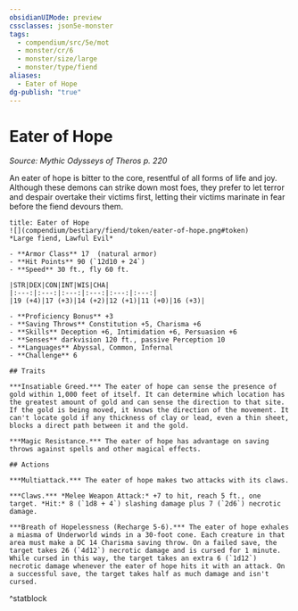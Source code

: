 ```yaml
---
obsidianUIMode: preview
cssclasses: json5e-monster
tags:
  - compendium/src/5e/mot
  - monster/cr/6
  - monster/size/large
  - monster/type/fiend
aliases:
  - Eater of Hope
dg-publish: "true"
---
```

# Eater of Hope
*Source: Mythic Odysseys of Theros p. 220*  

An eater of hope is bitter to the core, resentful of all forms of life and joy. Although these demons can strike down most foes, they prefer to let terror and despair overtake their victims first, letting their victims marinate in fear before the fiend devours them.

```ad-statblock
title: Eater of Hope
![](compendium/bestiary/fiend/token/eater-of-hope.png#token)
*Large fiend, Lawful Evil*

- **Armor Class** 17  (natural armor)
- **Hit Points** 90 (`12d10 + 24`)
- **Speed** 30 ft., fly 60 ft.

|STR|DEX|CON|INT|WIS|CHA|
|:---:|:---:|:---:|:---:|:---:|:---:|
|19 (+4)|17 (+3)|14 (+2)|12 (+1)|11 (+0)|16 (+3)|

- **Proficiency Bonus** +3
- **Saving Throws** Constitution +5, Charisma +6
- **Skills** Deception +6, Intimidation +6, Persuasion +6
- **Senses** darkvision 120 ft., passive Perception 10
- **Languages** Abyssal, Common, Infernal
- **Challenge** 6

## Traits

***Insatiable Greed.*** The eater of hope can sense the presence of gold within 1,000 feet of itself. It can determine which location has the greatest amount of gold and can sense the direction to that site. If the gold is being moved, it knows the direction of the movement. It can't locate gold if any thickness of clay or lead, even a thin sheet, blocks a direct path between it and the gold.

***Magic Resistance.*** The eater of hope has advantage on saving throws against spells and other magical effects.

## Actions

***Multiattack.*** The eater of hope makes two attacks with its claws.

***Claws.*** *Melee Weapon Attack:* +7 to hit, reach 5 ft., one target. *Hit:* 8 (`1d8 + 4`) slashing damage plus 7 (`2d6`) necrotic damage.

***Breath of Hopelessness (Recharge 5-6).*** The eater of hope exhales a miasma of Underworld winds in a 30-foot cone. Each creature in that area must make a DC 14 Charisma saving throw. On a failed save, the target takes 26 (`4d12`) necrotic damage and is cursed for 1 minute. While cursed in this way, the target takes an extra 6 (`1d12`) necrotic damage whenever the eater of hope hits it with an attack. On a successful save, the target takes half as much damage and isn't cursed.
```
^statblock